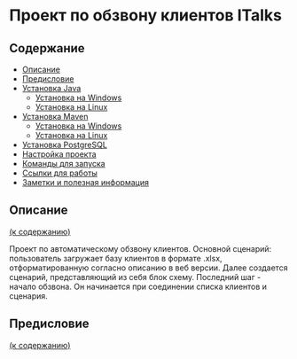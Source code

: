 # Проект по обзвону клиентов ITalks

<h2 name="context">Содержание</h2>

* <a href="#description">Описание</a>
* <a href="#preface">Предисловие</a>
* <a href="#java_install"> Установка Java</a>
  - <a href="#java_intsall_windows"> Установка на Windows</a>
  - <a href="#java_install_linux"> Установка на Linux</a>
* <a href="#maven_install"> Установка Maven </a>
  - <a href="#maven_install_windows"> Установка на Windows</a>
  - <a href="#maven_install_linux"> Установка на Linux</a>
* <a href="#postgresql_install"> Установка PostgreSQL</a>
* <a href="#change_project_settings"> Настройка проекта </a>
* <a href="#run_server_commands">Команды для запуска</a>
* <a href="#link_for_work">Ссылки для работы</a>
* <a href="#info">Заметки и полезная информация</a>

<h2 name = "description">Описание</h2> <a href="#context">(к содержанию)</a>

Проект по автоматическому обзвону клиентов. Основной сценарий: пользователь загружает базу клиентов в формате .xlsx,
отформатированную согласно описанию в веб версии. Далее создается сценарий, представляющий из себя блок схему. Последний шаг - 
начало обзвона. Он начинается при соединении списка клиентов и сценария. 


<h2 name = "preface">Предисловие</h2> <a href="#context">(к содержанию)</a>


